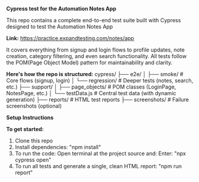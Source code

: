 **Cypress test for the Automation Notes App**

This repo contains a complete end-to-end test suite built with Cypress designed to test the Automation Notes App

**Link:** https://practice.expandtesting.com/notes/app

It covers everything from signup and login flows to profile updates, note creation, category filtering, and even search functionality. 
All tests follow the POM(Page Object Model) pattern for maintainability and clarity.

**Here's how the repo is structured:**
cypress/
├── e2e/
│ ├── smoke/ # Core flows (signup, login)
│ └── regression/ # Deeper tests (notes, search, etc.)
├── support/
│ ├── page_objects/ # POM classes (LoginPage, NotesPage, etc.)
│ └── testData.js # Central test data (with dynamic generation)
├── reports/ # HTML test reports
├── screenshots/ # Failure screenshots (optional)

**Setup Instructions**

**To get started:**

1. Clone this repo
2. Install dependencies: "npm install"
3. To run the code: Open terminal at the project source and: Enter: "npx cypress open"
4. To run all tests and generate a single, clean HTML report: "npm run report" 

